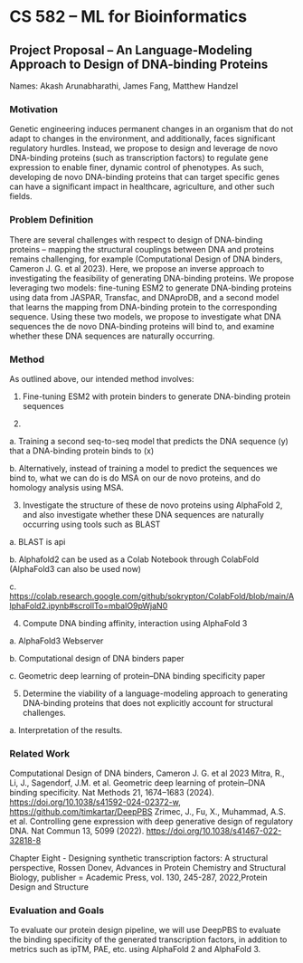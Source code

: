 # CS 582 – ML for Bioinformatics
## Project Proposal – An Language-Modeling Approach to Design of DNA-binding Proteins

Names: Akash Arunabharathi, James Fang, Matthew Handzel

### Motivation
Genetic engineering induces permanent changes in an organism that do not adapt to changes in the environment, and additionally, faces significant regulatory hurdles. Instead, we propose to design and leverage de novo DNA-binding proteins (such as transcription factors) to regulate gene expression to enable finer, dynamic control of phenotypes. As such, developing de novo DNA-binding proteins that can target specific genes can have a significant impact in healthcare, agriculture, and other such fields.

### Problem Definition
There are several challenges with respect to design of DNA-binding proteins – mapping the structural couplings between DNA and proteins remains challenging, for example (Computational Design of DNA binders, Cameron J. G. et al 2023).
Here, we propose an inverse approach to investigating the feasibility of generating DNA-binding proteins. We propose leveraging two models: fine-tuning ESM2 to generate DNA-binding proteins using data from JASPAR, Transfac, and DNAproDB, and a second model that learns the mapping from DNA-binding protein to the corresponding sequence. 
Using these two models, we propose to investigate what DNA sequences the de novo DNA-binding proteins will bind to, and examine whether these DNA sequences are naturally occurring.

### Method
As outlined above, our intended method involves:
1. Fine-tuning ESM2 with protein binders to generate DNA-binding protein sequences

2.

  a. Training a second seq-to-seq model that predicts the DNA sequence (y) that a DNA-binding protein binds to (x)
  
  b. Alternatively, instead of training a model to predict the sequences we bind to, what we can do is do MSA on our de novo proteins, and do homology analysis using MSA.

3. Investigate the structure of these de novo proteins using AlphaFold 2, and also investigate whether these DNA sequences are naturally occurring using tools such as BLAST

  a. BLAST is api
  
  b. Alphafold2 can be used as a Colab Notebook through ColabFold (AlphaFold3 can also be used now)
  
  c. https://colab.research.google.com/github/sokrypton/ColabFold/blob/main/AlphaFold2.ipynb#scrollTo=mbaIO9pWjaN0 

4. Compute DNA binding affinity, interaction using AlphaFold 3

  a. AlphaFold3 Webserver
  
  b. Computational design of DNA binders paper
  
  c. Geometric deep learning of protein–DNA binding specificity paper

5. Determine the viability of a language-modeling approach to generating DNA-binding proteins that does not explicitly account for structural challenges.

  a. Interpretation of the results.

### Related Work
Computational Design of DNA binders, Cameron J. G. et al 2023
Mitra, R., Li, J., Sagendorf, J.M. et al. Geometric deep learning of protein–DNA binding specificity. Nat Methods 21, 1674–1683 (2024). https://doi.org/10.1038/s41592-024-02372-w, https://github.com/timkartar/DeepPBS
Zrimec, J., Fu, X., Muhammad, A.S. et al. Controlling gene expression with deep generative design of regulatory DNA. Nat Commun 13, 5099 (2022). https://doi.org/10.1038/s41467-022-32818-8

Chapter Eight - Designing synthetic transcription factors: A structural perspective, Rossen Donev, Advances in Protein Chemistry and Structural Biology, publisher = Academic Press, vol. 130, 245-287, 2022,Protein Design and Structure

### Evaluation and Goals
To evaluate our protein design pipeline, we will use DeepPBS to evaluate the binding specificity of the generated transcription factors, in addition to metrics such as ipTM, PAE, etc. using AlphaFold 2 and AlphaFold 3.
